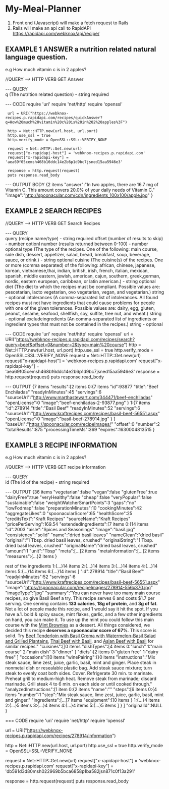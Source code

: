 # My-Meal-Planner

1. Front end (Javascript) will make a fetch request to Rails 
2. Rails will make an api call to RapidAPI https://rapidapi.com/webknox/api/recipe/

## EXAMPLE 1 ANSWER a nutrition related natural language question. 
  e.g How much vitamin c is in 2 apples?

  //QUERY --> HTTP VERB GET
  Answer
  
--- QUERY   
    q (The nutrition related question) - string required

--- CODE
   	 require 'uri'
   	 require 'net/http'
   	 require 'openssl'
   	 
   	 url = URI("https://webknox-recipes.p.rapidapi.com/recipes/quickAnswer?q=How%20much%20vitamin%20c%20is%20in%202%20apples%3F")
   	 
   	 http = Net::HTTP.new(url.host, url.port)
   	 http.use_ssl = true
   	 http.verify_mode = OpenSSL::SSL::VERIFY_NONE
   	 
   	 request = Net::HTTP::Get.new(url)
   	 request["x-rapidapi-host"] = 'webknox-recipes.p.rapidapi.com'
   	 request["x-rapidapi-key"] = 'aea69f05cemsh468b16ddc14e2b6p1d9bc7jsned15aa5946e3'
   	 
   	 response = http.request(request)
   	 puts response.read_body
  
  
  --- OUTPUT BODY
  	  {2 items
  	  "answer":"In two apples, there are 16.7 mg of Vitamin C. This amount covers 20.0% of your daily needs of Vitamin C."
  	  "image":"http://spoonacular.com/cdn/ingredients_100x100/apple.jpg"
  	  }
    


## EXAMPLE 2 SEARCH RECIPES
  //QUERY --> HTTP VERB GET
  Search Recipes

--- QUERY   
    query (recipe name/type) - string required
    offset (number of results to skip) - number optionl
    number (results returned between 0-100) - number optional
    type 
          (The type of the recipes. One of the following: main course, side dish, dessert, appetizer, salad, bread, breakfast, soup, beverage, sauce, or drink.) - string optional
    cuisine 
          (The cuisine(s) of the recipes. One or more (comma separated) of the following: african, chinese, japanese, korean, vietnamese,thai, indian, british, irish, french, italian, mexican, spanish, middle eastern, jewish, american, cajun, southern, greek,german, nordic, eastern european, caribbean, or latin american.) - string optional
    diet
          (The diet to which the recipes must be compliant. Possible values are: pescetarian, lacto vegetarian, ovo vegetarian, vegan, and vegetarian.) string - optional
    intolerances
          (A comma-separated list of intolerances. All found recipes must not have ingredients that could cause problems for people with one of the given tolerances. Possible values are: dairy, egg, gluten, peanut, sesame, seafood, shellfish, soy, sulfite, tree nut, and wheat.) string - optional
    excludeingredients
          (An comma-separated list of ingredients or ingredient types that must not be contained in the recipes.) string - optional


--- CODE
    require 'uri'
    require 'net/http'
    require 'openssl'
    url = URI("https://webknox-recipes.p.rapidapi.com/recipes/search?query=beef&offset=0&number=2&type=main%20course")
    http = Net::HTTP.new(url.host, url.port)
    http.use_ssl = true
    http.verify_mode = OpenSSL::SSL::VERIFY_NONE
    request = Net::HTTP::Get.new(url)
    request["x-rapidapi-host"] = 'webknox-recipes.p.rapidapi.com'
    request["x-rapidapi-key"] = 'aea69f05cemsh468b16ddc14e2b6p1d9bc7jsned15aa5946e3'
    response = http.request(request)
    puts response.read_body

--- OUTPUT
   {7 items
   "results":[2 items
   0:{7 items
   "id":93877
   "title":"Beef Enchiladas"
   "readyInMinutes":45
   "servings":6
   "sourceUrl":"http://www.marthastewart.com/344471/beef-enchiladas"
   "openLicense":0
   "image":"beef-enchiladas-2-93877.png"
   }
   1:{7 items
   "id":278914
   "title":"Basil Beef"
   "readyInMinutes":52
   "servings":6
   "sourceUrl":"http://www.kraftrecipes.com/recipes/basil-beef-56551.aspx"
   "openLicense":0
   "image":"basil-beef-278914.jpg"
   }
   ]
   "baseUri":"https://spoonacular.com/recipeImages/"
   "offset":0
   "number":2
   "totalResults":875
   "processingTimeMs":369
   "expires":1630004813515
   }


## EXAMPLE 3 RECIPE INFORMATION
  e.g How much vitamin c is in 2 apples?

  //QUERY --> HTTP VERB GET
  recipe information
  
--- QUERY   
    id (The id of the recipe) - string required


--- OUTPUT
   {36 items
   "vegetarian":false
   "vegan":false
   "glutenFree":true
   "dairyFree":true
   "veryHealthy":false
   "cheap":false
   "veryPopular":false
   "sustainable":false
   "weightWatcherSmartPoints":3
   "gaps":"no"
   "lowFodmap":false
   "preparationMinutes":10
   "cookingMinutes":42
   "aggregateLikes":0
   "spoonacularScore":65
   "healthScore":25
   "creditsText":"Kraft Recipes"
   "sourceName":"Kraft Recipes"
   "pricePerServing":169.54
   "extendedIngredients":[7 items
   0:{14 items
   "id":2003
   "aisle":"Spices and Seasonings"
   "image":"basil.jpg"
   "consistency":"solid"
   "name":"dried basil leaves"
   "nameClean":"dried basil"
   "original":"1 Tbsp. dried basil leaves, crushed"
   "originalString":"1 Tbsp. dried basil leaves, crushed"
   "originalName":"dried basil leaves, crushed"
   "amount":1
   "unit":"Tbsp"
   "meta":[...]2 items
   "metaInformation":[...]2 items
   "measures":{...}2 items
   }

   rest of the ingredients
    1:{...}14 items
    2:{...}14 items
    3:{...}14 items
    4:{...}14 items
    5:{...}14 items
    6:{...}14 items
    ]
  "id":278914
  "title":"Basil Beef"
  "readyInMinutes":52
  "servings":6
  "sourceUrl":"http://www.kraftrecipes.com/recipes/basil-beef-56551.aspx"
  "image":"https://spoonacular.com/recipeImages/278914-556x370.jpg"
  "imageType":"jpg"
  "summary":"You can never have too many main course recipes, so give Basil Beef a try. This recipe serves 6 and costs $1.7 per serving. One serving contains <b>133 calories</b>, <b>18g of protein</b>, and <b>3g of fat</b>. Not a lot of people made this recipe, and 1 would say it hit the spot. If you have a.1. bold & spicy sauce, mint flakes, garlic, and a few other ingredients on hand, you can make it. To use up the mint you could follow this main course with the <a href="https://spoonacular.com/recipes/mint-brownies-122695">Mint Brownies</a> as a dessert. All things considered, we decided this recipe <b>deserves a spoonacular score of 67%</b>. This score is solid. Try <a href="https://spoonacular.com/recipes/beef-tenderloin-with-basil-crema-with-watermelon-basil-salad-and-grilled-plantains-743524">Beef Tenderloin with Basil Crema with Watermelon-Basil Salad and Grilled Plantains</a>, <a href="https://spoonacular.com/recipes/thai-beef-with-basil-230712">Thai Beef with Basil</a>, and <a href="https://spoonacular.com/recipes/asian-beef-with-basil-313503">Asian Beef with Basil</a> for similar recipes."
  "cuisines":[]0 items
  "dishTypes":[4 items
  0:"lunch"
  1:"main course"
  2:"main dish"
  3:"dinner"
  ]
  "diets":[2 items
  0:"gluten free"
  1:"dairy free"
  ]
  "occasions":[]0 items
  "winePairing":{}0 items
  "instructions":"Mix steak sauce, lime zest, juice, garlic, basil, mint and ginger. Place steak in nonmetal dish or resealable plastic bag. Add steak sauce mixture; turn steak to evenly coat both sides. Cover. Refrigerate 30 min. to marinate. Preheat grill to medium-high heat. Remove steak from marinade; discard marinade. Grill steak 4 to 6 min. on each side or until cooked through."
  "analyzedInstructions":[1 item
  0:{2 items
  "name":""
  "steps":[6 items
  0:{4 items
  "number":1
  "step":"Mix steak sauce, lime zest, juice, garlic, basil, mint and ginger."
  "ingredients":[...]7 items
  "equipment":[]0 items
  }
  1:{...}4 items
  2:{...}5 items
  3:{...}4 items
  4:{...}4 items
  5:{...}5 items
  ]
  }
  ]
  "originalId":NULL
  }



=== CODE
  require 'uri'
  require 'net/http'
  require 'openssl'
  
  url = URI("https://webknox-recipes.p.rapidapi.com/recipes/278914/information")
  
  http = Net::HTTP.new(url.host, url.port)
  http.use_ssl = true
  http.verify_mode = OpenSSL::SSL::VERIFY_NONE
  
  request = Net::HTTP::Get.new(url)
  request["x-rapidapi-host"] = 'webknox-recipes.p.rapidapi.com'
  request["x-rapidapi-key"] = 'db591d3d80msh022969b5bca6858p1ba582jsn871c0f13a291'
  
  response = http.request(request)
  puts response.read_body






